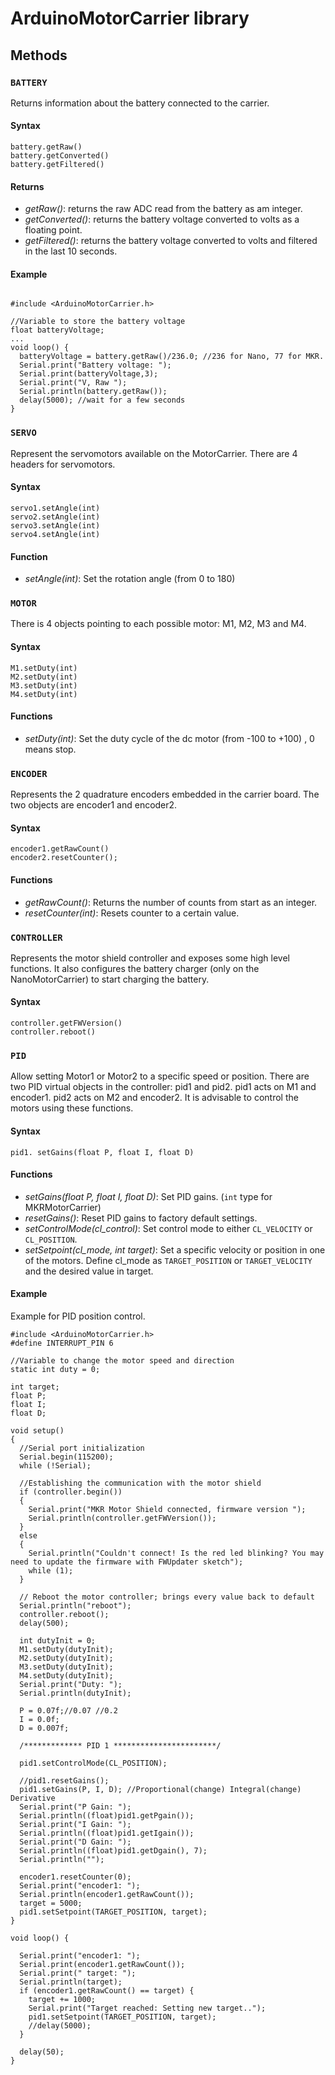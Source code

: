 # ArduinoMotorCarrier library

## Methods

### `BATTERY`

Returns information about the battery connected to the carrier.

#### Syntax

```
battery.getRaw()
battery.getConverted()
battery.getFiltered()
```

#### Returns

* _getRaw()_: returns the raw ADC read from the battery as am integer.
* _getConverted()_: returns the battery voltage converted to volts as a floating point.
* _getFiltered()_: returns the battery voltage converted to volts and filtered in the last 10 seconds.


#### Example

```

#include <ArduinoMotorCarrier.h>

//Variable to store the battery voltage
float batteryVoltage;
...
void loop() {
  batteryVoltage = battery.getRaw()/236.0; //236 for Nano, 77 for MKR.
  Serial.print("Battery voltage: ");
  Serial.print(batteryVoltage,3);  
  Serial.print("V, Raw ");
  Serial.println(battery.getRaw());
  delay(5000); //wait for a few seconds  
}
```

### `SERVO`

Represent the servomotors available on the MotorCarrier. There are 4 headers for servomotors.

#### Syntax

```
servo1.setAngle(int)
servo2.setAngle(int)
servo3.setAngle(int)
servo4.setAngle(int)
```

#### Function

* _setAngle(int)_: Set the rotation angle (from 0 to 180)


### `MOTOR`

There is 4 objects pointing to each possible motor: M1, M2, M3 and M4.

#### Syntax

````
M1.setDuty(int)
M2.setDuty(int)
M3.setDuty(int)
M4.setDuty(int)
````

#### Functions

* _setDuty(int)_: Set the duty cycle of the dc motor (from -100 to +100) , 0 means stop.


### `ENCODER`

Represents the 2 quadrature encoders embedded in the carrier board. The two objects are encoder1 and encoder2.

#### Syntax

````
encoder1.getRawCount()
encoder2.resetCounter();
````

#### Functions

* _getRawCount()_: Returns the number of counts from start as an integer.
* _resetCounter(int)_: Resets counter to a certain value.


### `CONTROLLER`

Represents the motor shield controller and exposes some high level functions. It also configures the battery charger (only on the NanoMotorCarrier) to start charging the battery.

#### Syntax

```
controller.getFWVersion()
controller.reboot()
```
### `PID`

Allow setting Motor1 or Motor2 to a specific speed or position. There are two PID virtual objects in the controller: pid1 and pid2. pid1 acts on M1 and encoder1. pid2 acts on M2 and encoder2. It is advisable to control the motors using these functions.

#### Syntax

```
pid1. setGains(float P, float I, float D)
```

#### Functions

* _setGains(float P, float I, float D)_: Set PID gains. (`int` type for MKRMotorCarrier)
* _resetGains()_: Reset PID gains to factory default settings.
* _setControlMode(cl_control)_: Set control mode to either `CL_VELOCITY` or `CL_POSITION`.
* _setSetpoint(cl_mode, int target)_: Set a specific velocity or position in one of the motors. Define cl_mode as `TARGET_POSITION` or `TARGET_VELOCITY` and the desired value in target.

#### Example

Example for PID position control. 

```
#include <ArduinoMotorCarrier.h>
#define INTERRUPT_PIN 6

//Variable to change the motor speed and direction
static int duty = 0;

int target;
float P;
float I;
float D;

void setup()
{
  //Serial port initialization
  Serial.begin(115200);
  while (!Serial);

  //Establishing the communication with the motor shield
  if (controller.begin())
  {
    Serial.print("MKR Motor Shield connected, firmware version ");
    Serial.println(controller.getFWVersion());
  }
  else
  {
    Serial.println("Couldn't connect! Is the red led blinking? You may need to update the firmware with FWUpdater sketch");
    while (1);
  }

  // Reboot the motor controller; brings every value back to default
  Serial.println("reboot");
  controller.reboot();
  delay(500); 

  int dutyInit = 0; 
  M1.setDuty(dutyInit);
  M2.setDuty(dutyInit);
  M3.setDuty(dutyInit);
  M4.setDuty(dutyInit);
  Serial.print("Duty: ");
  Serial.println(dutyInit);

  P = 0.07f;//0.07 //0.2
  I = 0.0f;
  D = 0.007f;

  /************* PID 1 ***********************/

  pid1.setControlMode(CL_POSITION);

  //pid1.resetGains();  
  pid1.setGains(P, I, D); //Proportional(change) Integral(change) Derivative
  Serial.print("P Gain: ");
  Serial.println((float)pid1.getPgain());
  Serial.print("I Gain: ");
  Serial.println((float)pid1.getIgain());
  Serial.print("D Gain: ");
  Serial.println((float)pid1.getDgain(), 7);
  Serial.println("");

  encoder1.resetCounter(0);
  Serial.print("encoder1: ");
  Serial.println(encoder1.getRawCount());
  target = 5000;
  pid1.setSetpoint(TARGET_POSITION, target);
}

void loop() {

  Serial.print("encoder1: ");
  Serial.print(encoder1.getRawCount());
  Serial.print(" target: ");
  Serial.println(target);
  if (encoder1.getRawCount() == target) {
    target += 1000;
    Serial.print("Target reached: Setting new target..");
    pid1.setSetpoint(TARGET_POSITION, target);
    //delay(5000);
  }

  delay(50);
}
```
